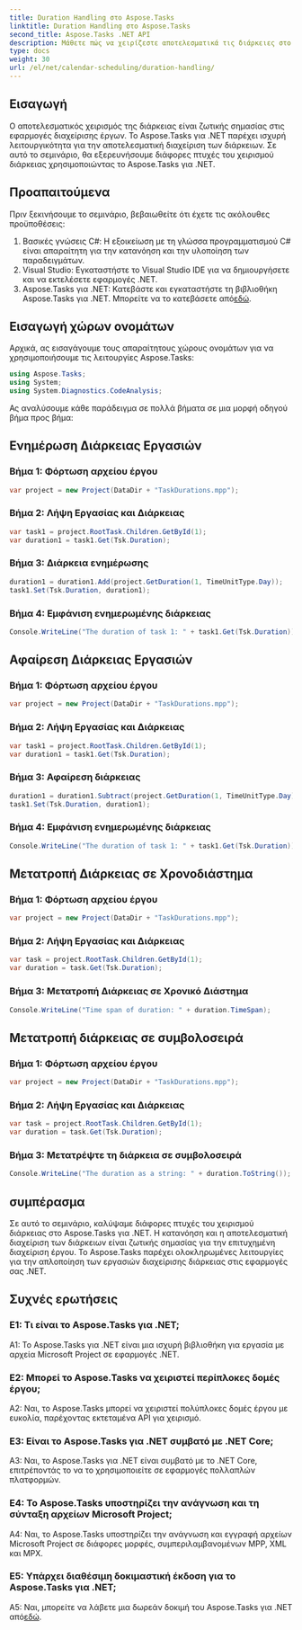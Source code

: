 ```yaml
---
title: Duration Handling στο Aspose.Tasks
linktitle: Duration Handling στο Aspose.Tasks
second_title: Aspose.Tasks .NET API
description: Μάθετε πώς να χειρίζεστε αποτελεσματικά τις διάρκειες στο Aspose.Tasks για .NET με οδηγίες βήμα προς βήμα.
type: docs
weight: 30
url: /el/net/calendar-scheduling/duration-handling/
---
```

## Εισαγωγή

Ο αποτελεσματικός χειρισμός της διάρκειας είναι ζωτικής σημασίας στις εφαρμογές διαχείρισης έργων. Το Aspose.Tasks για .NET παρέχει ισχυρή λειτουργικότητα για την αποτελεσματική διαχείριση των διάρκειων. Σε αυτό το σεμινάριο, θα εξερευνήσουμε διάφορες πτυχές του χειρισμού διάρκειας χρησιμοποιώντας το Aspose.Tasks για .NET.

## Προαπαιτούμενα

Πριν ξεκινήσουμε το σεμινάριο, βεβαιωθείτε ότι έχετε τις ακόλουθες προϋποθέσεις:

1. Βασικές γνώσεις C#: Η εξοικείωση με τη γλώσσα προγραμματισμού C# είναι απαραίτητη για την κατανόηση και την υλοποίηση των παραδειγμάτων.
2. Visual Studio: Εγκαταστήστε το Visual Studio IDE για να δημιουργήσετε και να εκτελέσετε εφαρμογές .NET.
3.  Aspose.Tasks για .NET: Κατεβάστε και εγκαταστήστε τη βιβλιοθήκη Aspose.Tasks για .NET. Μπορείτε να το κατεβάσετε από[εδώ](https://releases.aspose.com/tasks/net/).

## Εισαγωγή χώρων ονομάτων

Αρχικά, ας εισαγάγουμε τους απαραίτητους χώρους ονομάτων για να χρησιμοποιήσουμε τις λειτουργίες Aspose.Tasks:

```csharp
using Aspose.Tasks;
using System;
using System.Diagnostics.CodeAnalysis;


```

Ας αναλύσουμε κάθε παράδειγμα σε πολλά βήματα σε μια μορφή οδηγού βήμα προς βήμα:

## Ενημέρωση Διάρκειας Εργασιών

### Βήμα 1: Φόρτωση αρχείου έργου

```csharp
var project = new Project(DataDir + "TaskDurations.mpp");
```

### Βήμα 2: Λήψη Εργασίας και Διάρκειας

```csharp
var task1 = project.RootTask.Children.GetById(1);
var duration1 = task1.Get(Tsk.Duration);
```

### Βήμα 3: Διάρκεια ενημέρωσης

```csharp
duration1 = duration1.Add(project.GetDuration(1, TimeUnitType.Day));
task1.Set(Tsk.Duration, duration1);
```

### Βήμα 4: Εμφάνιση ενημερωμένης διάρκειας

```csharp
Console.WriteLine("The duration of task 1: " + task1.Get(Tsk.Duration));
```

## Αφαίρεση Διάρκειας Εργασιών

### Βήμα 1: Φόρτωση αρχείου έργου

```csharp
var project = new Project(DataDir + "TaskDurations.mpp");
```

### Βήμα 2: Λήψη Εργασίας και Διάρκειας

```csharp
var task1 = project.RootTask.Children.GetById(1);
var duration1 = task1.Get(Tsk.Duration);
```

### Βήμα 3: Αφαίρεση διάρκειας

```csharp
duration1 = duration1.Subtract(project.GetDuration(1, TimeUnitType.Day));
task1.Set(Tsk.Duration, duration1);
```

### Βήμα 4: Εμφάνιση ενημερωμένης διάρκειας

```csharp
Console.WriteLine("The duration of task 1: " + task1.Get(Tsk.Duration));
```

## Μετατροπή Διάρκειας σε Χρονοδιάστημα

### Βήμα 1: Φόρτωση αρχείου έργου

```csharp
var project = new Project(DataDir + "TaskDurations.mpp");
```

### Βήμα 2: Λήψη Εργασίας και Διάρκειας

```csharp
var task = project.RootTask.Children.GetById(1);
var duration = task.Get(Tsk.Duration);
```

### Βήμα 3: Μετατροπή Διάρκειας σε Χρονικό Διάστημα

```csharp
Console.WriteLine("Time span of duration: " + duration.TimeSpan);
```

## Μετατροπή διάρκειας σε συμβολοσειρά

### Βήμα 1: Φόρτωση αρχείου έργου

```csharp
var project = new Project(DataDir + "TaskDurations.mpp");
```

### Βήμα 2: Λήψη Εργασίας και Διάρκειας

```csharp
var task = project.RootTask.Children.GetById(1);
var duration = task.Get(Tsk.Duration);
```

### Βήμα 3: Μετατρέψτε τη διάρκεια σε συμβολοσειρά

```csharp
Console.WriteLine("The duration as a string: " + duration.ToString());
```

## συμπέρασμα

Σε αυτό το σεμινάριο, καλύψαμε διάφορες πτυχές του χειρισμού διάρκειας στο Aspose.Tasks για .NET. Η κατανόηση και η αποτελεσματική διαχείριση των διάρκειων είναι ζωτικής σημασίας για την επιτυχημένη διαχείριση έργου. Το Aspose.Tasks παρέχει ολοκληρωμένες λειτουργίες για την απλοποίηση των εργασιών διαχείρισης διάρκειας στις εφαρμογές σας .NET.

## Συχνές ερωτήσεις

### Ε1: Τι είναι το Aspose.Tasks για .NET;

A1: Το Aspose.Tasks για .NET είναι μια ισχυρή βιβλιοθήκη για εργασία με αρχεία Microsoft Project σε εφαρμογές .NET.

### Ε2: Μπορεί το Aspose.Tasks να χειριστεί περίπλοκες δομές έργου;

A2: Ναι, το Aspose.Tasks μπορεί να χειριστεί πολύπλοκες δομές έργου με ευκολία, παρέχοντας εκτεταμένα API για χειρισμό.

### Ε3: Είναι το Aspose.Tasks για .NET συμβατό με .NET Core;

A3: Ναι, το Aspose.Tasks για .NET είναι συμβατό με το .NET Core, επιτρέποντάς το να το χρησιμοποιείτε σε εφαρμογές πολλαπλών πλατφορμών.

### Ε4: Το Aspose.Tasks υποστηρίζει την ανάγνωση και τη σύνταξη αρχείων Microsoft Project;

A4: Ναι, το Aspose.Tasks υποστηρίζει την ανάγνωση και εγγραφή αρχείων Microsoft Project σε διάφορες μορφές, συμπεριλαμβανομένων MPP, XML και MPX.

### Ε5: Υπάρχει διαθέσιμη δοκιμαστική έκδοση για το Aspose.Tasks για .NET;

A5: Ναι, μπορείτε να λάβετε μια δωρεάν δοκιμή του Aspose.Tasks για .NET από[εδώ](https://releases.aspose.com/).